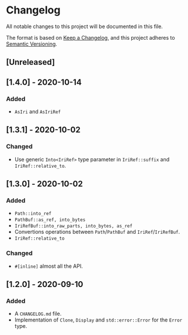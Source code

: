 # Changelog

All notable changes to this project will be documented in this file.

The format is based on [Keep a Changelog](https://keepachangelog.com/en/1.0.0/),
and this project adheres to [Semantic Versioning](https://semver.org/spec/v2.0.0.html).

## [Unreleased]
## [1.4.0] - 2020-10-14
### Added
- `AsIri` and `AsIriRef`

## [1.3.1] - 2020-10-02
### Changed
- Use generic `Into<IriRef>` type parameter in `IriRef::suffix` and `IriRef::relative_to`.

## [1.3.0] - 2020-10-02
### Added
- `Path::into_ref`
- `PathBuf::as_ref, into_bytes`
- `IriRefBuf::into_raw_parts, into_bytes, as_ref`
- Convertions operations between `Path`/`PathBuf` and `IriRef`/`IriRefBuf`.
- `IriRef::relative_to`

### Changed
- `#[inline]` almost all the API.

## [1.2.0] - 2020-09-10
### Added
- A `CHANGELOG.md` file.
- Implementation of `Clone`, `Display` and `std::error::Error` for the `Error` type.
